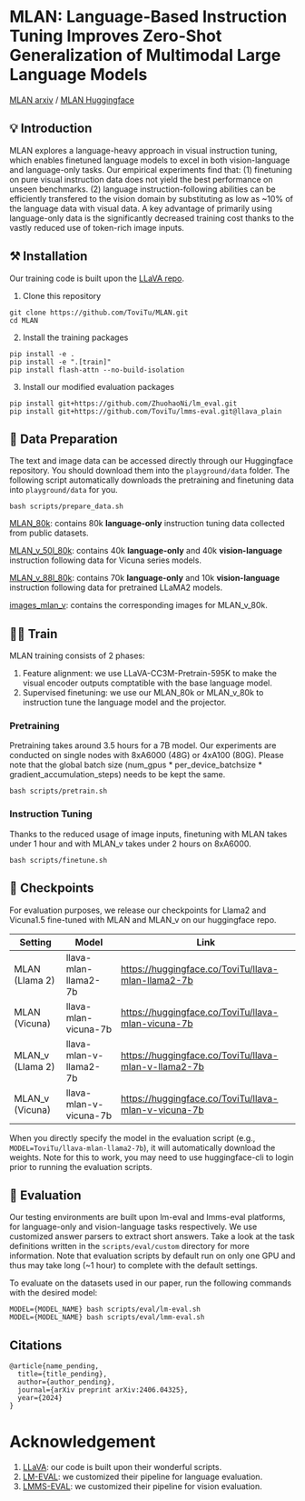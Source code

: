 # MLAN: Language-Based Instruction Tuning Improves Zero-Shot Generalization of Multimodal Large Language Models

[MLAN arxiv]() / [MLAN Huggingface](https://huggingface.co/datasets/ToviTu/MLAN) 

## 💡 Introduction

MLAN explores a language-heavy approach in visual instruction tuning, 
which enables finetuned language models to excel in both vision-language and language-only tasks.
Our empirical experiments find that: 
(1) finetuning on pure visual instruction data does not yield the best performance on unseen benchmarks.
(2) language instruction-following abilities can be efficiently transfered to the vision domain by substituting as low as ~10% of the language data with visual data.
A key advantage of primarily using language-only data is the significantly decreased training cost 
thanks to the vastly reduced use of token-rich image inputs.

## ⚒️ Installation

Our training code is built upon the [LLaVA repo](https://github.com/haotian-liu/LLaVA).

1. Clone this repository
```
git clone https://github.com/ToviTu/MLAN.git
cd MLAN
```

2. Install the training packages
```
pip install -e .
pip install -e ".[train]"
pip install flash-attn --no-build-isolation
```

3. Install our modified evaluation packages
```
pip install git+https://github.com/ZhuohaoNi/lm_eval.git
pip install git+https://github.com/ToviTu/lmms-eval.git@llava_plain
```

## 📖 Data Preparation

The text and image data can be accessed directly through our Huggingface repository. You should download them into the `playground/data` folder. The following script automatically downloads the pretraining and finetuning data into `playground/data` for you.

```
bash scripts/prepare_data.sh 
```

[MLAN_80k](https://huggingface.co/datasets/ToviTu/MLAN/resolve/main/MLAN_80k.json): contains 80k **language-only** instruction tuning data collected from public datasets.

[MLAN_v_50l_80k](https://huggingface.co/datasets/ToviTu/MLAN/resolve/main/MLAN_v_50l_80k.json): contains 40k **language-only** and 40k **vision-language** instruction following data for Vicuna series models.

[MLAN_v_88l_80k](https://huggingface.co/datasets/ToviTu/MLAN/resolve/main/MLAN_v_88l_80k.json): contains 70k **language-only** and 10k **vision-language** instruction following data for pretrained LLaMA2 models.

[images_mlan_v](https://huggingface.co/datasets/ToviTu/MLAN/resolve/main/images_mlan_v.zip): contains the corresponding images for MLAN_v_80k.

## 🏋️‍♂️ Train

MLAN training consists of 2 phases:

1. Feature alignment: we use LLaVA-CC3M-Pretrain-595K to make the visual encoder outputs comptatible with the base language model.
2. Supervised finetuning: we use our MLAN_80k or MLAN_v_80k to instruction tune the language model and the projector.

### Pretraining

Pretraining takes around 3.5 hours for a 7B model. Our experiments are conducted on single nodes with 8xA6000 (48G) or 4xA100 (80G). Please note that the global batch size (num_gpus * per_device_batchsize * gradient_accumulation_steps) needs to be kept the same.

```
bash scripts/pretrain.sh
```

### Instruction Tuning

Thanks to the reduced usage of image inputs, finetuning with MLAN takes under 1 hour and with MLAN_v takes under 2 hours on 8xA6000. 

```
bash scripts/finetune.sh
```

## 💾 Checkpoints

For evaluation purposes, we release our checkpoints for Llama2 and Vicuna1.5 fine-tuned with MLAN and MLAN_v on our huggingface repo.

| Setting        | Model                  | Link                                                   |
| -------------- | ---------------------- | -------------------------------------------------------|
MLAN (Llama 2) | llava-mlan-llama2-7b   | <https://huggingface.co/ToviTu/llava-mlan-llama2-7b>   |
MLAN (Vicuna) | llava-mlan-vicuna-7b   | <https://huggingface.co/ToviTu/llava-mlan-vicuna-7b>   |
MLAN_v (Llama 2) | llava-mlan-v-llama2-7b | <https://huggingface.co/ToviTu/llava-mlan-v-llama2-7b> |
MLAN_v (Vicuna) | llava-mlan-v-vicuna-7b | <https://huggingface.co/ToviTu/llava-mlan-v-vicuna-7b> |

When you directly specify the model in the evaluation script (e.g., `MODEL=ToviTu/llava-mlan-llama2-7b`), it will automatically download the weights. Note for this to work, you may need to use huggingface-cli to login prior to running the evaluation scripts.


## 📝 Evaluation

Our testing environments are built upon lm-eval and lmms-eval platforms, for language-only and vision-language tasks respectively. We use customized answer parsers to extract short answers. Take a look at the task definitions written in the `scripts/eval/custom` directory for more information. Note that evaluation scripts by default run on only one GPU and thus may take long (~1 hour) to complete with the default settings.

To evaluate on the datasets used in our paper, run the following commands with the desired model:
```
MODEL={MODEL_NAME} bash scripts/eval/lm-eval.sh
MODEL={MODEL_NAME} bash scripts/eval/lmm-eval.sh
```

## Citations
```
@article{name_pending,
  title={title_pending},
  author={author_pending},
  journal={arXiv preprint arXiv:2406.04325},
  year={2024}
}
```

# Acknowledgement
1. [LLaVA](https://github.com/haotian-liu/LLaVA): our code is built upon their wonderful scripts.
2. [LM-EVAL](https://github.com/EleutherAI/lm-evaluation-harness): we customized their pipeline for language evaluation.
3. [LMMS-EVAL](https://github.com/EvolvingLMMs-Lab/lmms-eval): we customized their pipeline for vision evaluation. 
